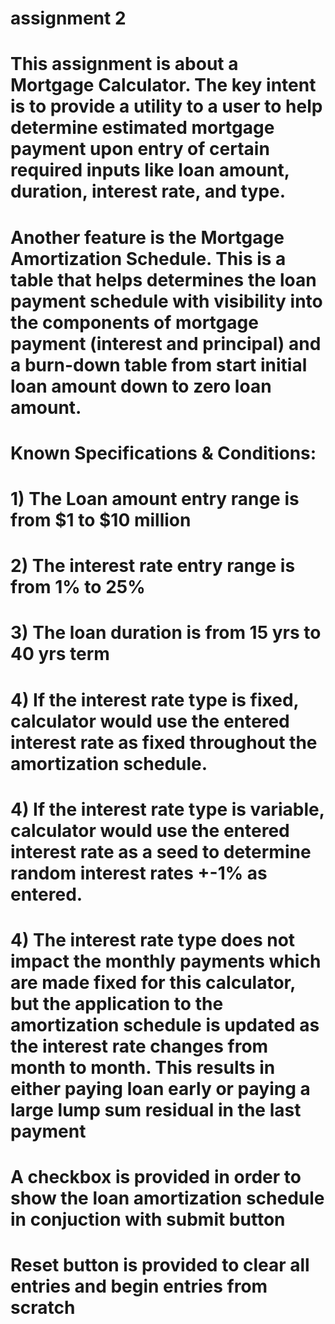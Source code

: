 # assignment 2
# This assignment is about a Mortgage Calculator. The key intent is to provide a utility to a user to help determine estimated mortgage payment upon entry of certain required inputs like loan amount, duration, interest rate, and type. 
# Another feature is the Mortgage Amortization Schedule. This is a table that helps determines the loan payment schedule with visibility into the components of mortgage payment (interest and principal) and a burn-down table from start initial loan amount down to zero loan amount. 
# Known Specifications & Conditions:
# 1) The Loan amount entry range is from $1 to $10 million
# 2) The interest rate entry range is from 1% to 25%
# 3) The loan duration is from 15 yrs to 40 yrs term
# 4) If the interest rate type is fixed, calculator would use the entered interest rate as fixed throughout the amortization schedule.
# 4) If the interest rate type is variable, calculator would use the entered interest rate as a seed to determine random interest rates +-1% as entered.
# 4) The interest rate type does not impact the monthly payments which are made fixed for this calculator, but the application to the amortization schedule is updated as the interest rate changes from month to month. This results in either paying loan early or paying a large lump sum residual in the last payment
# A checkbox is provided in order to show the loan amortization schedule in conjuction with submit button
# Reset button is provided to clear all entries and begin entries from scratch
